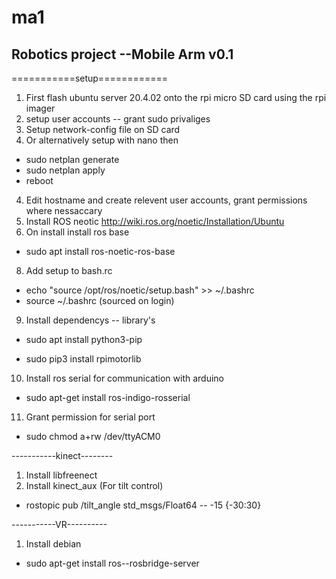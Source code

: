 # ma1
## Robotics project --Mobile Arm v0.1

===========setup============

1. First flash ubuntu server 20.4.02 onto the rpi micro SD card using the rpi imager
2. setup user accounts -- grant sudo privaliges
3. Setup network-config file on SD card
4. Or alternatively setup with nano then

- sudo netplan generate
- sudo netplan apply
- reboot
  
4. Edit hostname and create relevent user accounts, grant permissions where nessaccary
5. Install ROS neotic http://wiki.ros.org/noetic/Installation/Ubuntu
6. On install install ros base

- sudo apt install ros-noetic-ros-base

8. Add setup to bash.rc

- echo "source /opt/ros/noetic/setup.bash" >> ~/.bashrc
- source ~/.bashrc (sourced on login)

9. Install dependencys -- library's

- sudo apt install python3-pip

- sudo pip3 install rpimotorlib

10. Install ros serial for communication with arduino 

- sudo apt-get install ros-indigo-rosserial

11. Grant permission for serial port

- sudo chmod a+rw /dev/ttyACM0

-----------kinect--------

1. Install libfreenect
2. Install kinect_aux (For tilt control)

- rostopic pub /tilt_angle std_msgs/Float64 -- -15 {-30:30}

-----------VR----------

1. Install debian

- sudo apt-get install ros-<rosdistro>-rosbridge-server


